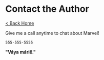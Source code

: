 # Contact the Author

[< Back Home](/)

Give me a call anytime to chat about Marvel!

`555-555-5555`

**"Váya márië."**